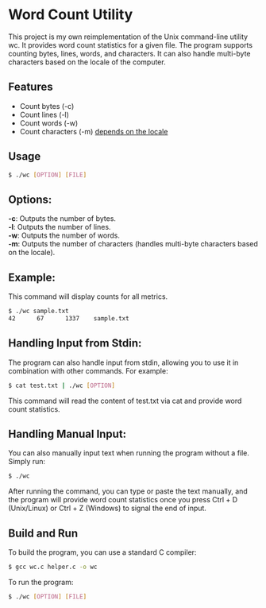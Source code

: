 # Word Count Utility

This project is my own reimplementation of the Unix command-line utility wc. It provides word count statistics for a given file. The program supports counting bytes, lines, words, and characters. It can also handle multi-byte characters based on the locale of the computer.

## Features

- Count bytes (-c)
- Count lines (-l)
- Count words (-w)
- Count characters (-m) [depends on the locale](https://docs.oracle.com/cd/E19253-01/817-2521/overview-39/index.html)

## Usage

```bash
$ ./wc [OPTION] [FILE]
```


## Options:
**-c**: Outputs the number of bytes.  
**-l**: Outputs the number of lines.  
**-w**: Outputs the number of words.  
**-m**: Outputs the number of characters (handles multi-byte characters based on the locale).  


## Example:
This command will display counts for all metrics.
```bash
$ ./wc sample.txt
42      67      1337    sample.txt
```

## Handling Input from Stdin:
The program can also handle input from stdin, allowing you to use it in combination with other commands. For example:  
```bash
$ cat test.txt | ./wc [OPTION]
```
This command will read the content of test.txt via cat and provide word count statistics.

## Handling Manual Input:
You can also manually input text when running the program without a file. Simply run:  
```bash
$ ./wc
```
After running the command, you can type or paste the text manually, and the program will provide word count statistics once you press Ctrl + D (Unix/Linux) or Ctrl + Z (Windows) to signal the end of input.

## Build and Run
To build the program, you can use a standard C compiler:
```bash
$ gcc wc.c helper.c -o wc
```

To run the program:
```bash
$ ./wc [OPTION] [FILE]
```


